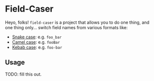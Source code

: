 # Field-Caser

Heyo, folks!  `field-caser` is a project that allows you to do one thing, and one thing only... switch field names from various formats like:
* [Snake case](https://en.wikipedia.org/wiki/Snake_case): e.g. `foo_bar`
* [Camel case](https://en.wikipedia.org/wiki/Camel_case): e.g. `fooBar`
* [Kebab case](https://en.wikipedia.org/wiki/Letter_case#Special_case_styles): e.g. `foo-bar`

## Usage

TODO: fill this out.
